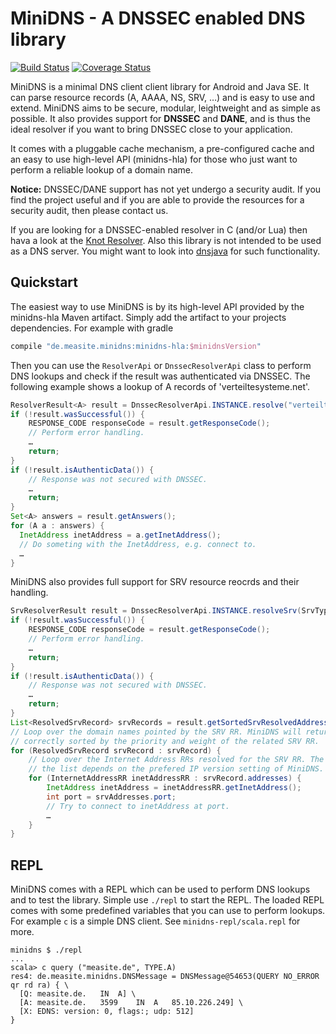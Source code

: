 MiniDNS - A DNSSEC enabled DNS library
======================================

[![Build Status](https://travis-ci.org/MiniDNS/minidns.svg)](https://travis-ci.org/MiniDNS/minidns)  [![Coverage Status](https://coveralls.io/repos/MiniDNS/minidns/badge.svg)](https://coveralls.io/r/MiniDNS/minidns)

MiniDNS is a minimal DNS client client library for Android and Java SE. It can parse resource records (A, AAAA, NS, SRV, …) and is easy to use and extend. MiniDNS aims to be secure, modular, leightweight and as simple as possible. It also provides support for **DNSSEC** and **DANE**, and is thus the ideal resolver if you want to bring DNSSEC close to your application.

It comes with a pluggable cache mechanism, a pre-configured cache and an easy to use high-level API (minidns-hla) for those who just want to perform a reliable lookup of a domain name.

**Notice:** DNSSEC/DANE support has not yet undergo a security audit.
If you find the project useful and if you are able to provide the resources for a security audit, then please contact us.

If you are looking for a DNSSEC-enabled resolver in C (and/or Lua) then hava a look at the [Knot Resolver](https://www.knot-resolver.cz/). Also this library is not intended to be used as a DNS server. You might want to
look into [dnsjava](http://dnsjava.org/) for such functionality.

Quickstart
----------

The easiest way to use MiniDNS is by its high-level API provided by the minidns-hla Maven artifact. Simply add the artifact to your projects dependencies. For example with gradle

```groovy
compile "de.measite.minidns:minidns-hla:$minidnsVersion"
```

Then you can use the `ResolverApi` or `DnssecResolverApi` class to perform DNS lookups and check if the result was authenticated via DNSSEC. The following example shows a lookup of A records of 'verteiltesysteme.net'.

```java
ResolverResult<A> result = DnssecResolverApi.INSTANCE.resolve("verteiltesysteme.net", A.class);
if (!result.wasSuccessful()) {
	RESPONSE_CODE responseCode = result.getResponseCode();
	// Perform error handling.
	…
	return;
}
if (!result.isAuthenticData()) {
	// Response was not secured with DNSSEC.
	…
	return;
}
Set<A> answers = result.getAnswers();
for (A a : answers) {
  InetAddress inetAddress = a.getInetAddress();
  // Do someting with the InetAddress, e.g. connect to.
  …
}
```

MiniDNS also provides full support for SRV resource reocrds and their handling.

```java
SrvResolverResult result = DnssecResolverApi.INSTANCE.resolveSrv(SrvType.xmpp_client, "example.org")
if (!result.wasSuccessful()) {
	RESPONSE_CODE responseCode = result.getResponseCode();
	// Perform error handling.
	…
	return;
}
if (!result.isAuthenticData()) {
	// Response was not secured with DNSSEC.
	…
	return;
}
List<ResolvedSrvRecord> srvRecords = result.getSortedSrvResolvedAddresses();
// Loop over the domain names pointed by the SRV RR. MiniDNS will return the list
// correctly sorted by the priority and weight of the related SRV RR.
for (ResolvedSrvRecord srvRecord : srvRecord) {
	// Loop over the Internet Address RRs resolved for the SRV RR. The order of
	// the list depends on the prefered IP version setting of MiniDNS.
	for (InternetAddressRR inetAddressRR : srvRecord.addresses) {
		InetAddress inetAddress = inetAddressRR.getInetAddress();
		int port = srvAddresses.port;
		// Try to connect to inetAddress at port.
		…
	}
}
```

REPL
----

MiniDNS comes with a REPL which can be used to perform DNS lookups and to test the library. Simple use `./repl` to start the REPL. The loaded REPL comes with some predefined variables that you can use to perform lookups. For example `c` is a simple DNS client. See `minidns-repl/scala.repl` for more.

```text
minidns $ ./repl
...
scala> c query ("measite.de", TYPE.A)
res4: de.measite.minidns.DNSMessage = DNSMessage@54653(QUERY NO_ERROR qr rd ra) { \
  [Q: measite.de.	IN	A] \
  [A: measite.de.	3599	IN	A	85.10.226.249] \
  [X: EDNS: version: 0, flags:; udp: 512]
}
```
